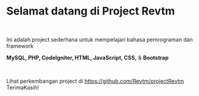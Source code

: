 <h1 > Selamat datang <?php echo $nama ?> di Project <b> Revtm </b> </h1 >
</br >
<p > Ini adalah project sederhana untuk mempelajari bahasa pemrograman dan framework</p >
<p > <b >MySQL, PHP, CodeIgniter, HTML, JavaScript, CSS,</b > & <b >Bootstrap</b > </p >

</br >

<p >Lihat perkembangan project di <a href ="https://github.com/Revtm/projectRevtm" >https://github.com/Revtm/projectRevtm</a > TerimaKasih!</p >
